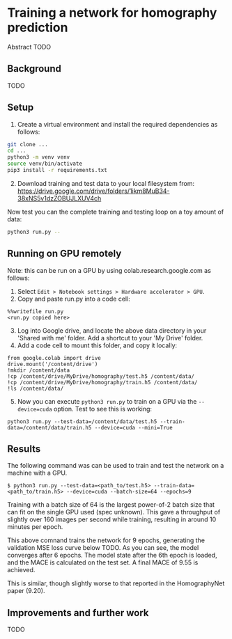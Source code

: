 # Training a network for homography prediction

Abstract TODO

## Background
TODO

## Setup
1. Create a virtual environment and install the required dependencies as
follows:
```bash
git clone ...
cd ...
python3 -m venv venv
source venv/bin/activate
pip3 install -r requirements.txt
```

2. Download training and test data to your local filesystem from:
https://drive.google.com/drive/folders/1ikm8MuB34-38xNS5v1dzZOBUJLXUV4ch

Now test you can the complete training and testing loop on a toy amount of data:
```bash
python3 run.py --
```


## Running on GPU remotely
Note: this can be run on a GPU by using colab.research.google.com as follows:
1. Select `Edit > Notebook settings > Hardware accelerator > GPU`.
2. Copy and paste run.py into a code cell:
```
%%writefile run.py
<run.py copied here>
```
3. Log into Google drive, and locate the above data directory in your 'Shared with me' folder. Add a shortcut to your 'My Drive' folder.
4. Add a code cell to mount this folder, and copy it locally:
```
from google.colab import drive
drive.mount('/content/drive')
!mkdir /content/data
!cp /content/drive/MyDrive/homography/test.h5 /content/data/
!cp /content/drive/MyDrive/homography/train.h5 /content/data/
!ls /content/data/
```
5. Now you can execute `python3 run.py` to train on a GPU via the `--device=cuda` option. Test to see this is working:
```
python3 run.py --test-data=/content/data/test.h5 --train-data=/content/data/train.h5 --device=cuda --mini=True
```

## Results
The following command was can be used to train and test the network on a
machine with a GPU.
```
$ python3 run.py --test-data=<path_to/test.h5> --train-data=<path_to/train.h5> --device=cuda --batch-size=64 --epochs=9
```
Training with a batch size of 64 is the largest power-of-2 batch size that can
fit on the single GPU used (spec unknown). This gave a throughput of slightly
over 160 images per second while training, resulting in around 10 minutes per
epoch.

This above comnand trains the network for 9 epochs, generating the validation
MSE loss curve below TODO.
As you can see, the model converges after 6 epochs. The model state after the
6th epoch is loaded, and the MACE is calculated on the test set. A final MACE
of 9.55 is achieved.

This is similar, though slightly worse to that reported in the HomographyNet
paper (9.20).

## Improvements and further work
TODO